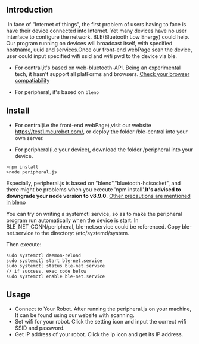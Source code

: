 ## Introduction

​	In face of "Internet of things", the first problem of users having to face is have their device connected into Internet. Yet many devices have no user interface to configure the network. BLE(Bluetooth Low Energy) could help. Our program running on devices will broadcast itself, with specified hostname, uuid and services.Once our front-end webPage scan the device, user could input specified wifi ssid and wifi pwd to the device via ble. 

+ For central,it's based on web-bluetooth-API. Being an experimental tech, it hasn't support all platForms and browsers. [Check your browser compatiability](https://developer.mozilla.org/en-US/docs/Web/API/Web_Bluetooth_API#browser_compatibility)

+ For peripheral, it's based on `bleno`

## Install

+ For central(i.e the front-end webPage),visit our website https://test1.mcurobot.com/, or deploy the folder /ble-central into your own server.

+  For peripheral(i.e your device), download the folder /peripheral  into your device.

```
>npm install
>node peripheral.js
```

Especially, peripheral.js is based on "bleno","bluetooth-hcisocket", and there might be problems when you execute 'npm install'.**It's advised to downgrade your node version to v8.9.0**. [Other precautions are mentioned in bleno](https://github.com/noble/bleno)

You can try on writing a systemctl service, so as to make the peripheral program run automatically when the device is start. In BLE_NET_CONN/peripheral, ble-net.service could be referenced.  Copy ble-net.service to the directory: /etc/systemd/system. 

Then execute:

```
sudo systemctl daemon-reload
sudo systemctl start ble-net.service
sudo systemctl status ble-net.service
// if success, exec code below
sudo systemctl enable ble-net.service
```




## Usage

+ Connect to Your Robot. After running the peripheral.js on your machine, It can be found using our website with scanning.
+ Set wifi for your robot. Click the setting icon and input the correct wifi SSID and password.
+ Get IP address of your robot. Click the ip icon and get its IP address.


